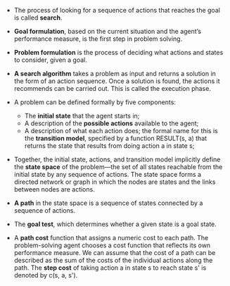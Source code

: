 * The process of looking for a sequence of actions that reaches the goal is called <b>search</b>.

* <b>Goal formulation</b>, based on the current situation and the agent’s performance
measure, is the first step in problem solving.

* <b>Problem formulation</b> is the process of deciding what actions
and states to consider, given a goal.

* <b>A search algorithm</b> takes a problem as input and returns a solution in the form of an action
sequence. Once a solution is found, the actions it recommends can be carried out. This
is called the execution phase.

* A problem can be defined formally by five components:
  - The <b>initial state</b> that the agent starts in;
  - A description of the <b>possible actions</b> available to the agent;
  - A description of what each action does; the formal name for this is the <b>transition model</b>, 
    specified by a function RESULT(s, a) that returns the state that results from
    doing action a in state s;

* Together, the initial state, actions, and transition model implicitly define the <b>state space</b>
of the problem—the set of all states reachable from the initial state by any sequence
of actions. The state space forms a directed network or graph in which the nodes
are states and the links between nodes are actions.

* <b>A path</b> in the state space is a sequence of states connected by a sequence of actions.

* The <b>goal test</b>, which determines whether a given state is a goal state.

* A <b>path cost</b> function that assigns a numeric cost to each path. The problem-solving
agent chooses a cost function that reflects its own performance measure. We can assume that 
the cost of a path can be described as the sum of the costs of the individual actions along the path. 
The <b>step cost</b> of taking action a in state s to reach state s' is denoted by c(s, a, s').
